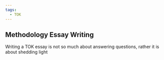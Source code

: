 ```yaml
---
tags:
  - TOK
---
```


## Methodology Essay Writing

Writing a TOK essay is not so much about answering questions, rather it is about shedding light 